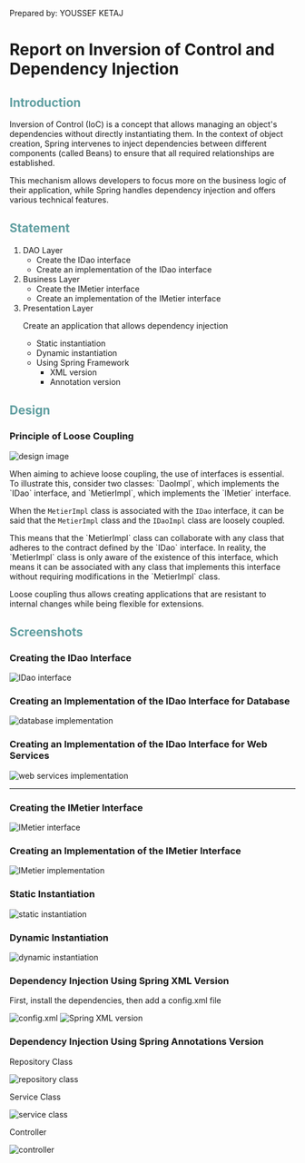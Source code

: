 <p>Prepared by: YOUSSEF KETAJ</p>
<h1>Report on Inversion of Control and Dependency Injection</h1>
<h2 style="color: cadetblue">Introduction</h2>
<p>Inversion of Control (IoC) is a concept that allows managing an object's dependencies without directly instantiating them. In the context of object creation, Spring intervenes to inject dependencies between different components (called Beans) to ensure that all required relationships are established.

This mechanism allows developers to focus more on the business logic of their application, while Spring handles dependency injection and offers various technical features.</p>
<h2 style="color: cadetblue">Statement</h2>
<ol>
    <li>DAO Layer
        <ul>
            <li>Create the IDao interface</li>
            <li>Create an implementation of the IDao interface</li>
        </ul>
    </li>
    <li>Business Layer
        <ul>
            <li>Create the IMetier interface</li>
            <li>Create an implementation of the IMetier interface</li>
        </ul>
    </li>
    <li>Presentation Layer
        <p>Create an application that allows dependency injection</p>
        <ul>
        <li>Static instantiation</li>
        <li>Dynamic instantiation</li>
        <li>Using Spring Framework
            <ul>
                <li>XML version</li>
                <li>Annotation version</li>
            </ul>
        </li>
        </ul>
    </li>
</ol>
<h2 style="color: cadetblue">Design</h2>
<h3>Principle of Loose Coupling</h3>
<img src="captures/Conception.png" alt="design image">
<p>
When aiming to achieve loose coupling, the use of interfaces is essential. To illustrate this, consider two classes: `DaoImpl`, which implements the `IDao` interface, and `MetierImpl`, which implements the `IMetier` interface.

When the `MetierImpl` class is associated with the `IDao` interface, it can be said that the `MetierImpl` class and the `IDaoImpl` class are loosely coupled.</p>

<p>This means that the `MetierImpl` class can collaborate with any class that adheres to the contract defined by the `IDao` interface. In reality, the `MetierImpl` class is only aware of the existence of this interface, which means it can be associated with any class that implements this interface without requiring modifications in the `MetierImpl` class.

Loose coupling thus allows creating applications that are resistant to internal changes while being flexible for extensions.
</p>
<h2 style="color: cadetblue">Screenshots</h2>
<h3>Creating the IDao Interface</h3>
<img src="captures/IDAO.png" alt="IDao interface">
<h3>Creating an Implementation of the IDao Interface for Database</h3>
<img src="captures/DAOIMPL.png" alt="database implementation">
<h3>Creating an Implementation of the IDao Interface for Web Services</h3>
<img src="captures/DAOIMPLV2.png" alt="web services implementation">
<hr>
<h3>Creating the IMetier Interface</h3>
<img src="captures/METIER.png" alt="IMetier interface">
<h3>Creating an Implementation of the IMetier Interface</h3>
<img src="captures/metierimpl1.png" alt="IMetier implementation">
<h3>Static Instantiation</h3>
<img src="captures/Pres1_instanstation_statique.png" alt="static instantiation">
<h3>Dynamic Instantiation</h3>
<img src="captures/Pres2_instanstation_dynamique.png" alt="dynamic instantiation">
<h3>Dependency Injection Using Spring XML Version</h3>
<p>First, install the dependencies, then add a config.xml file</p>
<img src="captures/config_xml.png" alt="config.xml">
<img src="captures/Spring_xml.png" alt="Spring XML version">
<h3>Dependency Injection Using Spring Annotations Version</h3>
<p>Repository Class</p>
<img src="captures/Repository.png" alt="repository class">
<p>Service Class</p>
<img src="captures/MetierImpl.png" alt="service class">
<p>Controller</p>
<img src="captures/pres4_annota.png" alt="controller">